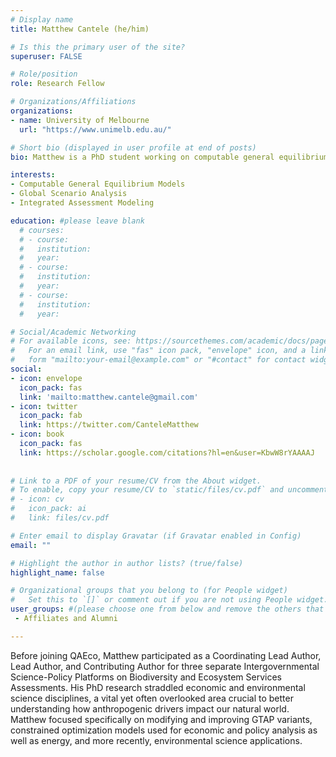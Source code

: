```yaml
---
# Display name
title: Matthew Cantele (he/him)

# Is this the primary user of the site?
superuser: FALSE

# Role/position
role: Research Fellow

# Organizations/Affiliations
organizations:
- name: University of Melbourne
  url: "https://www.unimelb.edu.au/"

# Short bio (displayed in user profile at end of posts)
bio: Matthew is a PhD student working on computable general equilibrium models. His research is focused on extending these models to generate more environmentally relevant outputs within the context of global socioeconomic scenarios.

interests:
- Computable General Equilibrium Models
- Global Scenario Analysis
- Integrated Assessment Modeling

education: #please leave blank
  # courses:
  # - course:
  #   institution:
  #   year:
  # - course:
  #   institution:
  #   year:
  # - course:
  #   institution:
  #   year:

# Social/Academic Networking
# For available icons, see: https://sourcethemes.com/academic/docs/page-builder/#icons
#   For an email link, use "fas" icon pack, "envelope" icon, and a link in the
#   form "mailto:your-email@example.com" or "#contact" for contact widget.
social:
- icon: envelope
  icon_pack: fas
  link: 'mailto:matthew.cantele@gmail.com'
- icon: twitter
  icon_pack: fab
  link: https://twitter.com/CanteleMatthew
- icon: book
  icon_pack: fas
  link: https://scholar.google.com/citations?hl=en&user=KbwW8rYAAAAJ
    
  
# Link to a PDF of your resume/CV from the About widget.
# To enable, copy your resume/CV to `static/files/cv.pdf` and uncomment the lines below.
# - icon: cv
#   icon_pack: ai
#   link: files/cv.pdf

# Enter email to display Gravatar (if Gravatar enabled in Config)
email: ""

# Highlight the author in author lists? (true/false)
highlight_name: false

# Organizational groups that you belong to (for People widget)
#   Set this to `[]` or comment out if you are not using People widget.
user_groups: #(please choose one from below and remove the others that aren't needed)
 - Affiliates and Alumni

---
```



Before joining QAEco, Matthew participated as a Coordinating Lead Author, Lead Author, and Contributing Author for three separate Intergovernmental Science-Policy Platforms on Biodiversity and Ecosystem Services Assessments. His PhD research straddled economic and environmental science disciplines, a vital yet often overlooked area crucial to better understanding how anthropogenic drivers impact our natural world. Matthew  focused specifically on modifying and improving GTAP variants, constrained optimization models used for economic and policy analysis as well as energy, and more recently, environmental science applications.
